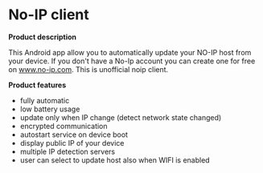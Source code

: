 # No-IP client

**Product description**

This Android app allow you to automatically update your NO-IP host from your device. If you don't have a No-Ip account you can create one for free on www.no-ip.com. This is unofficial noip client.

**Product features**
- fully automatic
- low battery usage
- update only when IP change (detect network state changed)
- encrypted communication
- autostart service on device boot
- display public IP of your device
- multiple IP detection servers
- user can select to update host also when WIFI is enabled
